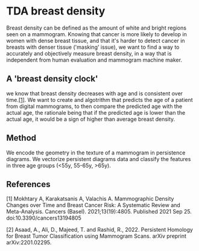 # TDA breast density

Breast density can be defined as the amount of white and bright regions seen on a mammogram. Knowing that cancer is more likely to develop in women with dense breast tissue, and that it's harder to detect cancer in breasts with denser tissue ('masking' issue), we want to find a way to accurately and objectively measure breast density, in a way that is independent from human evaluation and mammogram machine maker. 

## A 'breast density clock'
we know that breast density decreases with age and is consistent over time.[[1]](#1).
We want to create and algotrithm that predicts the age of a patient from digital mammograms, to then compare the predicted age with the actual age, the rationale being that if the predicted age is lower than the actual age, it would be a sign of higher than average breast density. 

## Method 
We encode the geometry in the texture of a mammogram in persistence diagrams. We vectorize persistent diagrams data and classify the features in three age groups (<55y, 55-65y, >65y).





## References
<a id="1">[1]</a> 
Mokhtary A, Karakatsanis A, Valachis A. Mammographic Density Changes over Time and Breast Cancer Risk: A Systematic Review and Meta-Analysis. Cancers (Basel). 2021;13(19):4805. Published 2021 Sep 25. doi:10.3390/cancers13194805

<a id="2">[2]</a>
Asaad, A., Ali, D., Majeed, T. and Rashid, R., 2022. Persistent Homology for Breast Tumor Classification using Mammogram Scans. arXiv preprint arXiv:2201.02295.
